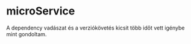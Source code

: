 # microService

A dependency vadászat és a verziókövetés kicsit több időt vett igénybe mint gondoltam.
